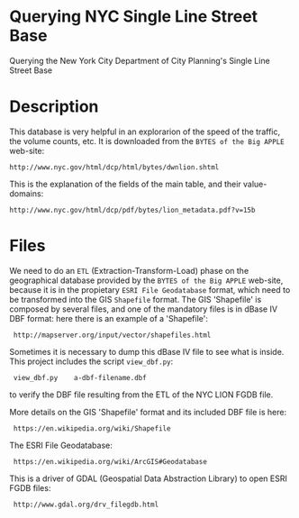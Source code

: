 # Querying NYC Single Line Street Base

Querying the New York City Department of City Planning's Single Line Street
Base

# Description

This database is very helpful in an explorarion of the speed of the traffic,
the volume counts, etc. It is downloaded from the `BYTES of the Big APPLE`
web-site:

    http://www.nyc.gov/html/dcp/html/bytes/dwnlion.shtml

This is the explanation of the fields of the main table, and their
value-domains:

    http://www.nyc.gov/html/dcp/pdf/bytes/lion_metadata.pdf?v=15b

# Files

We need to do an `ETL` (Extraction-Transform-Load) phase on the geographical
database provided by the `BYTES of the Big APPLE` web-site, because it is in
the propietary `ESRI File Geodatabase` format, which need to be transformed
into the GIS `Shapefile` format. The GIS 'Shapefile' is composed by several
files, and one of the mandatory files is in dBase IV DBF format: here there
is an example of a 'Shapefile':

     http://mapserver.org/input/vector/shapefiles.html

Sometimes it is necessary to dump this dBase IV file to see what is inside.
This project includes the script `view_dbf.py`:

     view_dbf.py    a-dbf-filename.dbf

to verify the DBF file resulting from the ETL of the NYC LION FGDB file.

More details on the GIS 'Shapefile' format and its included DBF file is here:

     https://en.wikipedia.org/wiki/Shapefile

The ESRI File Geodatabase:

     https://en.wikipedia.org/wiki/ArcGIS#Geodatabase

This is a driver of GDAL (Geospatial Data Abstraction Library) to open ESRI
FGDB files:

     http://www.gdal.org/drv_filegdb.html

